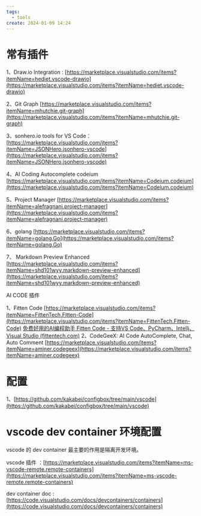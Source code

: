 ```yaml
---
tags:
  - tools
create: 2024-01-09 14:24
---
```


# 常有插件

1、Draw.io Integration : [https://marketplace.visualstudio.com/items?itemName=hediet.vscode-drawio](https://marketplace.visualstudio.com/items?itemName=hediet.vscode-drawio)

2、Git Graph [https://marketplace.visualstudio.com/items?itemName=mhutchie.git-graph](https://marketplace.visualstudio.com/items?itemName=mhutchie.git-graph)

3、sonhero.io tools for VS Code： [https://marketplace.visualstudio.com/items?itemName=JSONHero.jsonhero-vscode](https://marketplace.visualstudio.com/items?itemName=JSONHero.jsonhero-vscode)

4、AI Coding Autocomplete codeium [https://marketplace.visualstudio.com/items?itemName=Codeium.codeium](https://marketplace.visualstudio.com/items?itemName=Codeium.codeium)

5、Project Manager [https://marketplace.visualstudio.com/items?itemName=alefragnani.project-manager](https://marketplace.visualstudio.com/items?itemName=alefragnani.project-manager)

6、golang [https://marketplace.visualstudio.com/items?itemName=golang.Go](https://marketplace.visualstudio.com/items?itemName=golang.Go)

7、 Markdown Preview Enhanced [https://marketplace.visualstudio.com/items?itemName=shd101wyy.markdown-preview-enhanced](https://marketplace.visualstudio.com/items?itemName=shd101wyy.markdown-preview-enhanced) 


AI CODE 插件

1、Fitten Code [https://marketplace.visualstudio.com/items?itemName=FittenTech.Fitten-Code](https://marketplace.visualstudio.com/items?itemName=FittenTech.Fitten-Code)
[免费好用的AI编程助手 Fitten Code - 支持VS Code、PyCharm、Intellj、Visual Studio (fittentech.com)](https://code.fittentech.com/tutor_vscode_zh)
2、CodeGeeX: AI Code AutoComplete, Chat, Auto Comment [https://marketplace.visualstudio.com/items?itemName=aminer.codegeex](https://marketplace.visualstudio.com/items?itemName=aminer.codegeex)

#  配置

1、[https://github.com/kakabei/configbox/tree/main/vscode](https://github.com/kakabei/configbox/tree/main/vscode)

# vscode dev container 环境配置

vscode 的 dev container 最主要的作用是隔离开发环境。 

vscode  插件 ：[https://marketplace.visualstudio.com/items?itemName=ms-vscode-remote.remote-containers](https://marketplace.visualstudio.com/items?itemName=ms-vscode-remote.remote-containers)

dev container doc : [https://code.visualstudio.com/docs/devcontainers/containers](https://code.visualstudio.com/docs/devcontainers/containers)
